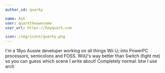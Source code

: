 ```yaml
---
author_id: quarky

name: Ash
user: quarktheawesome
user_url: https://heyquark.com

icon: /img/icons/quarky.png
---
```

I'm a 18yo Aussie developer working on all things Wii U; into PowerPC processors, semicolons and FOSS. WiiU's way better than Switch (fight me) so you can guess which scene I write about! Completely normal. <span class="secret">btw I use arch</span>
